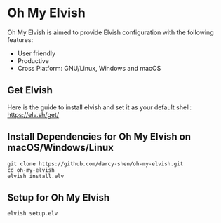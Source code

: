 # Oh My Elvish
Oh My Elvish is aimed to provide Elvish configuration with the following features:
+ User friendly
+ Productive
+ Cross Platform: GNU/Linux, Windows and macOS

## Get Elvish
Here is the guide to install elvish and set it as your default shell:
https://elv.sh/get/

## Install Dependencies for Oh My Elvish on macOS/Windows/Linux
```
git clone https://github.com/darcy-shen/oh-my-elvish.git
cd oh-my-elvish
elvish install.elv
```

## Setup for Oh My Elvish
```
elvish setup.elv
```

